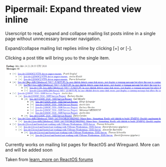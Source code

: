 # Pipermail: Expand threated view inline

Userscript to read, expand and collapse mailing list posts inline in a single page without unnecessary browser navigation.

Expand/collapse mailing list replies inline by clicking [+] or [-].

Clicking a post title will bring you to the single item.

![Demonstration](screencast.gif?raw=true "Demonstration")

Currently works on mailing list pages for ReactOS and Wireguard. More can and will be added soon

Taken from [learn_more on ReactOS forums](https://reactos.org/forum/viewtopic.php?t=14749)
